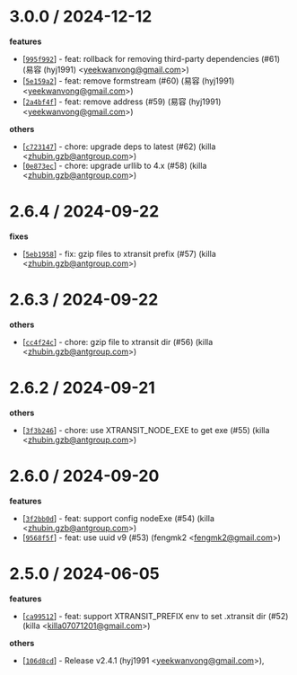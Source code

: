 
3.0.0 / 2024-12-12
==================

**features**
  * [[`995f992`](http://github.com/X-Profiler/xtransit/commit/995f992d7cb8c25e991ad2f797cdb2a15eb64dd2)] - feat: rollback for removing third-party dependencies (#61) (易容 (hyj1991) <<yeekwanvong@gmail.com>>)
  * [[`5e159a2`](http://github.com/X-Profiler/xtransit/commit/5e159a2976ca72050a2e4274c80638c0af1a9700)] - feat: remove formstream (#60) (易容 (hyj1991) <<yeekwanvong@gmail.com>>)
  * [[`2a4bf4f`](http://github.com/X-Profiler/xtransit/commit/2a4bf4fbd1e95f32ccdb20158fb1863266d4cd85)] - feat: remove address (#59) (易容 (hyj1991) <<yeekwanvong@gmail.com>>)

**others**
  * [[`c723147`](http://github.com/X-Profiler/xtransit/commit/c723147937a2a61e3fe97df0751c4b49a4b852d7)] - chore: upgrade deps to latest (#62) (killa <<zhubin.gzb@antgroup.com>>)
  * [[`0e873ec`](http://github.com/X-Profiler/xtransit/commit/0e873ec452daff183c91f3f43140ba4314e67873)] - chore: upgrade urllib to 4.x (#58) (killa <<zhubin.gzb@antgroup.com>>)

2.6.4 / 2024-09-22
==================

**fixes**
  * [[`5eb1958`](http://github.com/X-Profiler/xtransit/commit/5eb1958725a69763a012f75e47b1b64dd64e23f5)] - fix: gzip files to xtransit prefix (#57) (killa <<zhubin.gzb@antgroup.com>>)

2.6.3 / 2024-09-22
==================

**others**
  * [[`cc4f24c`](http://github.com/X-Profiler/xtransit/commit/cc4f24c3abfa8a84243057d26cfcc76ebe62438e)] - chore: gzip file to xtransit dir (#56) (killa <<zhubin.gzb@antgroup.com>>)

2.6.2 / 2024-09-21
==================

**others**
  * [[`3f3b246`](http://github.com/X-Profiler/xtransit/commit/3f3b246ffe9494eaa73eb1e91f72fd1729c392eb)] - chore: use XTRANSIT_NODE_EXE to get exe (#55) (killa <<zhubin.gzb@antgroup.com>>)

2.6.0 / 2024-09-20
==================

**features**
  * [[`3f2bb0d`](http://github.com/X-Profiler/xtransit/commit/3f2bb0db058087216c2bb4d21c00e63e4049acb7)] - feat: support config nodeExe (#54) (killa <<zhubin.gzb@antgroup.com>>)
  * [[`9568f5f`](http://github.com/X-Profiler/xtransit/commit/9568f5f5019bba4618b84d822a8913b23ffaede9)] - feat: use uuid v9 (#53) (fengmk2 <<fengmk2@gmail.com>>)

2.5.0 / 2024-06-05
==================

**features**
  * [[`ca99512`](http://github.com/X-Profiler/xtransit/commit/ca995120e20068aca7451f5dc239f6079146353d)] - feat: support XTRANSIT_PREFIX env to set .xtransit dir (#52) (killa <<killa07071201@gmail.com>>)

**others**
  * [[`106d8cd`](http://github.com/X-Profiler/xtransit/commit/106d8cd2d7e537a42d2e26dd24dde32a29c0ff2b)] - Release v2.4.1 (hyj1991 <<yeekwanvong@gmail.com>>),
